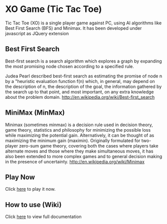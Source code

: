 XO Game (Tic Tac Toe)
=====================
Tic Tac Toe (XO) is a single player game against PC, using AI algorithms like Best First Search (BFS) and Minimax. It has been developed under javascript as JQuery extension


Best First Search
-----------------
Best-first search is a search algorithm which explores a graph by expanding the most promising node chosen according to a specified rule.

Judea Pearl described best-first search as estimating the promise of node n by a "heuristic evaluation function f(n) which, in general, may depend on the description of n, the description of the goal, the information gathered by the search up to that point, and most important, on any extra knowledge about the problem domain. http://en.wikipedia.org/wiki/Best-first_search


MiniMax (MinMax)
----------------
Minimax (sometimes minmax) is a decision rule used in decision theory, game theory, statistics and philosophy for minimizing the possible loss while maximizing the potential gain. Alternatively, it can be thought of as maximizing the minimum gain (maximin). Originally formulated for two-player zero-sum game theory, covering both the cases where players take alternate moves and those where they make simultaneous moves, it has also been extended to more complex games and to general decision making in the presence of uncertainty. http://en.wikipedia.org/wiki/Minimax


Play Now
--------
Click [here](http://moutasema.github.com/XOGamejQuery/TicTacToe.htm) to play it now.


How to use (Wiki)
-----------------
Click [here](https://github.com/Moutasema/XOGamejQuery/wiki/XO-Game-JQuery) to view full documentation